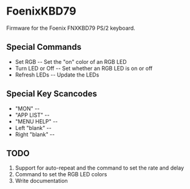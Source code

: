 # FoenixKBD79

Firmware for the Foenix FNXKBD79 PS/2 keyboard.

## Special Commands

* Set RGB -- Set the "on" color of an RGB LED
* Turn LED or Off -- Set whether an RGB LED is on or off
* Refresh LEDs -- Update the LEDs

## Special Key Scancodes

* "MON" --
* "APP LIST" --
* "MENU HELP" --
* Left "blank" --
* Right "blank" --

## TODO

1. Support for auto-repeat and the command to set the rate and delay
1. Command to set the RGB LED colors
1. Write documentation
